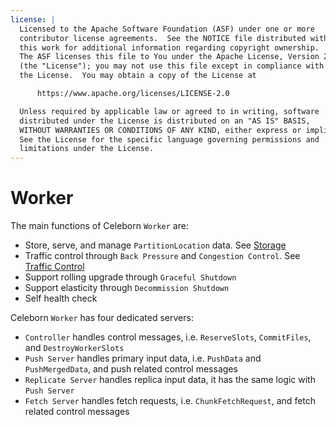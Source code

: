```yaml
---
license: |
  Licensed to the Apache Software Foundation (ASF) under one or more
  contributor license agreements.  See the NOTICE file distributed with
  this work for additional information regarding copyright ownership.
  The ASF licenses this file to You under the Apache License, Version 2.0
  (the "License"); you may not use this file except in compliance with
  the License.  You may obtain a copy of the License at

      https://www.apache.org/licenses/LICENSE-2.0

  Unless required by applicable law or agreed to in writing, software
  distributed under the License is distributed on an "AS IS" BASIS,
  WITHOUT WARRANTIES OR CONDITIONS OF ANY KIND, either express or implied.
  See the License for the specific language governing permissions and
  limitations under the License.
---
```


# Worker
The main functions of Celeborn `Worker` are:

- Store, serve, and manage `PartitionLocation` data. See [Storage](../../developers/storage)
- Traffic control through `Back Pressure` and `Congestion Control`. See
  [Traffic Control](../../developers/trafficcontrol)
- Support rolling upgrade through `Graceful Shutdown`
- Support elasticity through `Decommission Shutdown`
- Self health check

Celeborn `Worker` has four dedicated servers:

- `Controller` handles control messages, i.e. `ReserveSlots`, `CommitFiles`, and `DestroyWorkerSlots`
- `Push Server` handles primary input data, i.e. `PushData` and `PushMergedData`, and push related control messages
- `Replicate Server` handles replica input data, it has the same logic with `Push Server`
- `Fetch Server` handles fetch requests, i.e. `ChunkFetchRequest`, and fetch related control messages
